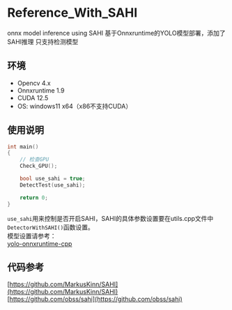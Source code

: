 # Reference_With_SAHI
onnx model inference using SAHI
基于Onnxruntime的YOLO模型部署，添加了SAHI推理
只支持检测模型

## 环境
- Opencv 4.x
- Onnxruntime 1.9
- CUDA 12.5
- OS: windows11 x64（x86不支持CUDA）

## 使用说明
```cpp
int main()
{
    // 检查GPU
    Check_GPU();

    bool use_sahi = true;
    DetectTest(use_sahi);

    return 0;
}
```  
 `use_sahi`用来控制是否开启SAHI，SAHI的具体参数设置要在utils.cpp文件中`DetectorWithSAHI()`函数设置。  
 模型设置请参考：  
 [yolo-onnxruntime-cpp](https://github.com/Bhoja1234/yolo-onnxruntime-cpp "title")

## 代码参考
[https://github.com/MarkusKinn/SAHI](https://github.com/MarkusKinn/SAHI)  
[https://github.com/obss/sahi](https://github.com/obss/sahi) 
